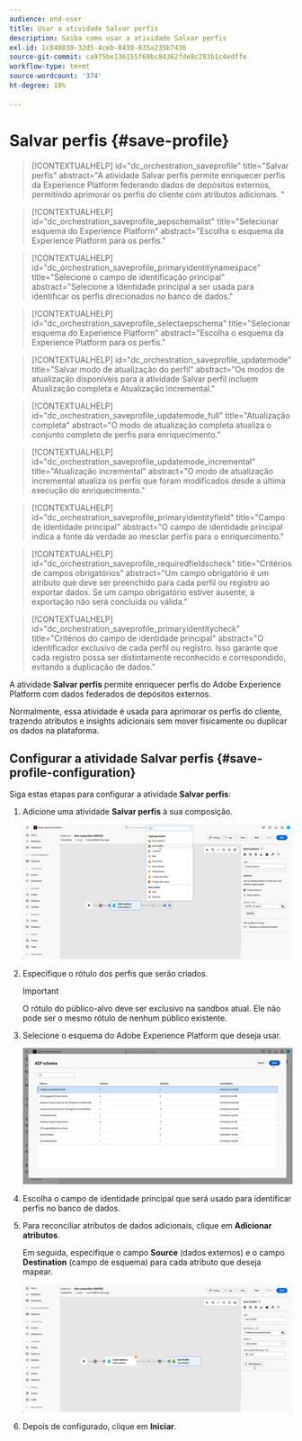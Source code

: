 ```yaml
---
audience: end-user
title: Usar a atividade Salvar perfis
description: Saiba como usar a atividade Salvar perfis
exl-id: 1c840838-32d5-4ceb-8430-835a235b7436
source-git-commit: ca975be136155f69bc84362fde8c283b1c4edffe
workflow-type: tm+mt
source-wordcount: '374'
ht-degree: 18%

---
```


# Salvar perfis {#save-profile}

>[!CONTEXTUALHELP]
>id="dc_orchestration_saveprofile"
>title="Salvar perfis"
>abstract="A atividade Salvar perfis permite enriquecer perfis da Experience Platform federando dados de depósitos externos, permitindo aprimorar os perfis do cliente com atributos adicionais. "

>[!CONTEXTUALHELP]
>id="dc_orchestration_saveprofile_aepschemalist"
>title="Selecionar esquema do Experience Platform"
>abstract="Escolha o esquema da Experience Platform para os perfis."

>[!CONTEXTUALHELP]
>id="dc_orchestration_saveprofile_primaryidentitynamespace"
>title="Selecione o campo de identificação principal"
>abstract="Selecione a Identidade principal a ser usada para identificar os perfis direcionados no banco de dados."

>[!CONTEXTUALHELP]
>id="dc_orchestration_saveprofile_selectaepschema"
>title="Selecionar esquema do Experience Platform"
>abstract="Escolha o esquema da Experience Platform para os perfis."

>[!CONTEXTUALHELP]
>id="dc_orchestration_saveprofile_updatemode"
>title="Salvar modo de atualização do perfil"
>abstract="Os modos de atualização disponíveis para a atividade Salvar perfil incluem Atualização completa e Atualização incremental."

>[!CONTEXTUALHELP]
>id="dc_orchestration_saveprofile_updatemode_full"
>title="Atualização completa"
>abstract="O modo de atualização completa atualiza o conjunto completo de perfis para enriquecimento."

>[!CONTEXTUALHELP]
>id="dc_orchestration_saveprofile_updatemode_incremental"
>title="Atualização incremental"
>abstract="O modo de atualização incremental atualiza os perfis que foram modificados desde a última execução do enriquecimento."

>[!CONTEXTUALHELP]
>id="dc_orchestration_saveprofile_primaryidentityfield"
>title="Campo de identidade principal"
>abstract="O campo de identidade principal indica a fonte da verdade ao mesclar perfis para o enriquecimento."

>[!CONTEXTUALHELP]
>id="dc_orchestration_saveprofile_requiredfieldscheck"
>title="Critérios de campos obrigatórios"
>abstract="Um campo obrigatório é um atributo que deve ser preenchido para cada perfil ou registro ao exportar dados. Se um campo obrigatório estiver ausente, a exportação não será concluída ou válida."

>[!CONTEXTUALHELP]
>id="dc_orchestration_saveprofile_primaryidentitycheck"
>title="Critérios do campo de identidade principal"
>abstract="O identificador exclusivo de cada perfil ou registro. Isso garante que cada registro possa ser distintamente reconhecido e correspondido, evitando a duplicação de dados."

A atividade **Salvar perfis** permite enriquecer perfis do Adobe Experience Platform com dados federados de depósitos externos.

Normalmente, essa atividade é usada para aprimorar os perfis do cliente, trazendo atributos e insights adicionais sem mover fisicamente ou duplicar os dados na plataforma.

## Configurar a atividade Salvar perfis {#save-profile-configuration}

Siga estas etapas para configurar a atividade **Salvar perfis**:

1. Adicione uma atividade **Salvar perfis** à sua composição.

   ![](../assets/save-profile.png)

1. Especifique o rótulo dos perfis que serão criados.

   >[!IMPORTANT]
   >
   >O rótulo do público-alvo deve ser exclusivo na sandbox atual. Ele não pode ser o mesmo rótulo de nenhum público existente.

1. Selecione o esquema do Adobe Experience Platform que deseja usar.

   ![](../assets/save-profile-2.png)

1. Escolha o campo de identidade principal que será usado para identificar perfis no banco de dados.

1. Para reconciliar atributos de dados adicionais, clique em **Adicionar atributos**.

   Em seguida, especifique o campo **Source** (dados externos) e o campo **Destination** (campo de esquema) para cada atributo que deseja mapear.

   ![](../assets/save-profile-3.png)

1. Depois de configurado, clique em **Iniciar**.
